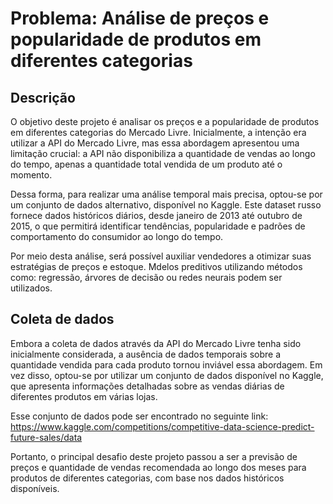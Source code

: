 # Problema: Análise de preços e popularidade de produtos em diferentes categorias

## Descrição
O objetivo deste projeto é analisar os preços e a popularidade de produtos em diferentes categorias do Mercado Livre. Inicialmente, a intenção era utilizar a API do Mercado Livre, mas essa abordagem apresentou uma limitação crucial: a API não disponibiliza a quantidade de vendas ao longo do tempo, apenas a quantidade total vendida de um produto até o momento.

Dessa forma, para realizar uma análise temporal mais precisa, optou-se por um conjunto de dados alternativo, disponível no Kaggle. Este dataset russo fornece dados históricos diários, desde janeiro de 2013 até outubro de 2015, o que permitirá identificar tendências, popularidade e padrões de comportamento do consumidor ao longo do tempo.

Por meio desta análise, será possível auxiliar vendedores a otimizar suas estratégias de preços e estoque. Mdelos preditivos utilizando métodos como: regressão, árvores de decisão ou redes neurais podem ser utilizados.

## Coleta de dados
Embora a coleta de dados através da API do Mercado Livre tenha sido inicialmente considerada, a ausência de dados temporais sobre a quantidade vendida para cada produto tornou inviável essa abordagem. Em vez disso, optou-se por utilizar um conjunto de dados disponível no Kaggle, que apresenta informações detalhadas sobre as vendas diárias de diferentes produtos em várias lojas.

Esse conjunto de dados pode ser encontrado no seguinte link: https://www.kaggle.com/competitions/competitive-data-science-predict-future-sales/data

Portanto, o principal desafio deste projeto passou a ser a previsão de preços e quantidade de vendas recomendada ao longo dos meses para produtos de diferentes categorias, com base nos dados históricos disponíveis.
